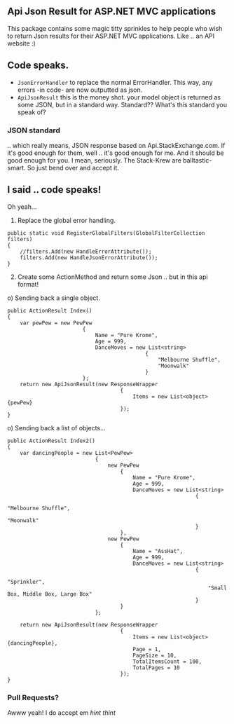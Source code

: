 ## Api Json Result for ASP.NET MVC applications
This package contains some magic titty sprinkles to help people who wish to return Json results for their ASP.NET MVC applications. Like .. an API website :)

## Code speaks.

* ```JsonErrorHandler``` to replace the normal ErrorHandler. This way, any errors -in code- are now outputted as json.
* ```ApiJsonResult``` this is the money shot. your model object is returned as some JSON, but in a standard way. Standard?? What's this standard you speak of?

### JSON standard
.. which really means, JSON response based on Api.StackExchange.com. If it's good enough for them, well .. it's good enough for me. And it should be good enough for you. I mean, seriously. The Stack-Krew are balltastic-smart. So just bend over and accept it.

## I said .. code speaks!

Oh yeah... 

1. Replace the global error handling.

```
public static void RegisterGlobalFilters(GlobalFilterCollection filters)
{
    //filters.Add(new HandleErrorAttribute());
    filters.Add(new HandleJsonErrorAttribute());
}
```

2. Create some ActionMethod and return some Json .. but in this api format!

o) Sending back a single object.

```
public ActionResult Index()
{
    var pewPew = new PewPew
                        {
                            Name = "Pure Krome",
                            Age = 999,
                            DanceMoves = new List<string>
                                            {
                                                "Melbourne Shuffle",
                                                "Moonwalk"
                                            }
                        };
    return new ApiJsonResult(new ResponseWrapper
                                    {
                                        Items = new List<object> {pewPew}
                                    });
}
```

o) Sending back a list of objects...

```
public ActionResult Index2()
{
    var dancingPeople = new List<PewPew>
                            {
                                new PewPew
                                    {
                                        Name = "Pure Krome",
                                        Age = 999,
                                        DanceMoves = new List<string>
                                                            {
                                                                "Melbourne Shuffle",
                                                                "Moonwalk"
                                                            }
                                    },
                                new PewPew
                                    {
                                        Name = "AssHat",
                                        Age = 999,
                                        DanceMoves = new List<string>
                                                            {
                                                                "Sprinkler",
                                                                "Small Box, Middle Box, Large Box"
                                                            }
                                    }
                            };

    return new ApiJsonResult(new ResponseWrapper
                                    {
                                        Items = new List<object> {dancingPeople},
                                        Page = 1,
                                        PageSize = 10,
                                        TotalItemsCount = 100,
                                        TotalPages = 10
                                    });
}
```

### Pull Requests? 
Awww yeah! I do accept em *hint thint*
